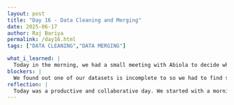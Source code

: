 ```yaml
---
layout: post
title: "Day 16 - Data Cleaning and Merging"
date: 2025-06-17
author: Raj Bariya
permalink: /day16.html
tags: ["DATA CLEANING","DATA MERGING"]

what_i_learned: |
  Today in the morning, we had a small meeting with Abiola to decide what we will be doing throughout the day. We did some revision on  Time Series and SQL. Later, Opeyemi and our team played kahoot to test our skills but we couldn't finish it due to internet issues. But she did give us some insights on CNN, KNN, XGBoost and LSTM. After meeting with Opeyemi, we started working on datastes. We had a small meeting on which data are required for our model and we are waiting for Abiola to accept out initial data selection.
blockers: |
  We found out one of our datasets is incomplete to so we had to find some new datasets. We found another dataset and combined we have about 6M data to work with.
reflection: |
  Today was a productive and collaborative day. We started with a morning meeting with Abiola, where we outlined our tasks and goals for the day. This helped set a clear direction and kept everyone aligned. We spent some time revising key concepts in Time Series and SQL, which was a helpful refresher. In the afternoon, we shifted focus to working with datasets. We had a short meeting to discuss which data would be essential for our model, and we’re currently waiting for Abiola’s feedback on our initial selection. During this process, we discovered that one of our datasets was incomplete, which posed a challenge. However, we were able to find a replacement dataset and now have approximately 6 million data points to work with, which puts us in a strong position moving forward.   
---
```

